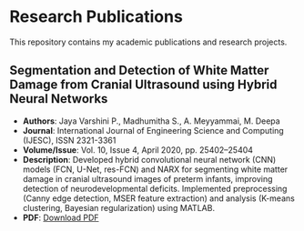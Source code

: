# Research Publications
This repository contains my academic publications and research projects.

## Segmentation and Detection of White Matter Damage from Cranial Ultrasound using Hybrid Neural Networks
- **Authors**: Jaya Varshini P., Madhumitha S., A. Meyyammai, M. Deepa
- **Journal**: International Journal of Engineering Science and Computing (IJESC), ISSN 2321-3361
- **Volume/Issue**: Vol. 10, Issue 4, April 2020, pp. 25402–25404
- **Description**: Developed hybrid convolutional neural network (CNN) models (FCN, U-Net, res-FCN) and NARX for segmenting white matter damage in cranial ultrasound images of preterm infants, improving detection of neurodevelopmental deficits. Implemented preprocessing (Canny edge detection, MSER feature extraction) and analysis (K-means clustering, Bayesian regularization) using MATLAB.
- **PDF**: [Download PDF](2020_IJESC_White_Matter_Segmentation.pdf)
